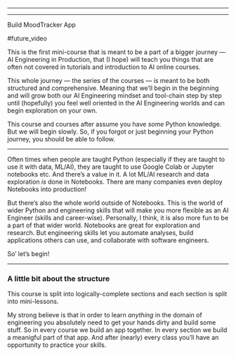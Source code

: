 
---
---
Build MoodTracker App

#future_video

This is the first mini-course that is meant to be a part of a bigger journey — AI Engineering in Production, that (I hope) will teach you things that are often not covered in tutorials and introduction to AI online courses.

This whole journey — the series of the courses — is meant to be both structured and comprehensive. Meaning that we’ll begin in the beginning and will grow both our AI Engineering mindset and tool-chain step by step until (hopefully) you feel well oriented in the AI Engineering worlds and can begin exploration on your own.

This course and courses after assume you have _some_ Python knowledge. But we will begin slowly. So, if you forgot or just beginning your Python journey, you should be able to follow.

---

Often times when people are taught Python (especially if they are taught to use it with data, ML/AI), they are taught to use Google Colab or Jupyter notebooks etc. And there’s a value in it. A lot ML/AI research and data exploration _is_ done in Notebooks. There are many companies even deploy Notebooks into production!

But there’s also the whole world outside of Notebooks. This is the world of wider Python and engineering skills that will make you more flexible as an AI Engineer (skills and career-wise). Personally, I think, it is also more fun to be a part of that wider world. Notebooks are great for exploration and research. But engineering skills let you automate analyses, build applications others can use, and collaborate with software engineers.

So’ let’s begin!

---

### A little bit about the structure

This course is split into logically-complete sections and each section is split into mini-lessons.

My strong believe is that in order to learn _anything_ in the domain of engineering you absolutely need to get your hands dirty and build some stuff. So in every course we build an app together. In every section we build a meanigful part of that app. And after (nearly) every class you’ll have an opportunity to practice your skills.